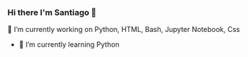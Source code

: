 ### Hi there I'm Santiago  👋

🔭 I’m currently working  on Python, HTML, Bash, Jupyter Notebook, Css
- 🌱 I’m currently learning Python

<!--
**santiagomoyan0/santiagomoyan0** is a ✨ _special_ ✨ repository because its `README.md` (this file) appears on your GitHub profile.

Here are some ideas to get you started:

- 🔭 I’m currently working  on ...
- 🌱 I’m currently learning ...
- 👯 I’m looking to collaborate on ..
- 🤔 I’m looking for help with ...
- 💬 Ask me about ...
- 📫 How to reach me: ...
- 😄 Pronouns: ...
- ⚡ Fun fact: ...
-->
